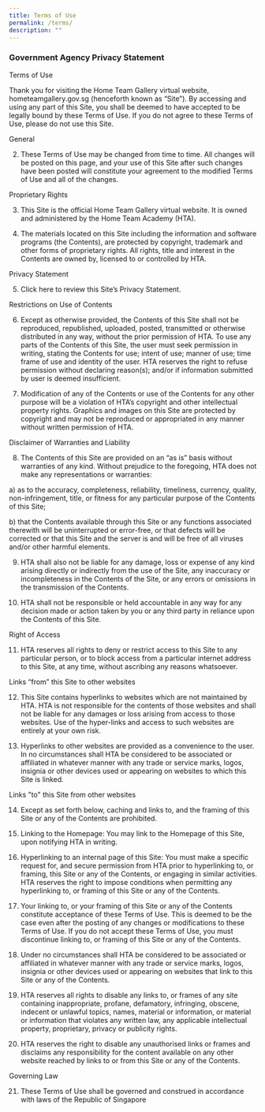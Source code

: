 ```yaml
---
title: Terms of Use
permalink: /terms/
description: ""
---
```


### **Government Agency Privacy Statement**

Terms of Use

Thank you for visiting the Home Team Gallery virtual website, hometeamgallery.gov.sg (henceforth known as “Site”). By accessing and using any part of this Site, you shall be deemed to have accepted to be legally bound by these Terms of Use. If you do not agree to these Terms of Use, please do not use this Site.

General

2.	These Terms of Use may be changed from time to time. All changes will be posted on this page, and your use of this Site after such changes have been posted will constitute your agreement to the modified Terms of Use and all of the changes.

Proprietary Rights

3.	This Site is the official Home Team Gallery virtual website. It is owned and administered by the Home Team Academy (HTA).

4.	The materials located on this Site including the information and software programs (the Contents), are protected by copyright, trademark and other forms of proprietary rights. All rights, title and interest in the Contents are owned by, licensed to or controlled by HTA.

Privacy Statement

5.	Click here to review this Site’s Privacy Statement.

Restrictions on Use of Contents

6.	Except as otherwise provided, the Contents of this Site shall not be reproduced, republished, uploaded, posted, transmitted or otherwise distributed in any way, without the prior permission of HTA. To use any parts of the Contents of this Site, the user must seek permission in writing, stating the Contents for use; intent of use; manner of use; time frame of use and identity of the user. HTA reserves the right to refuse permission without declaring reason(s); and/or if information submitted by user is deemed insufficient.

7.	Modification of any of the Contents or use of the Contents for any other purpose will be a violation of HTA’s copyright and other intellectual property rights. Graphics and images on this Site are protected by copyright and may not be reproduced or appropriated in any manner without written permission of HTA.

Disclaimer of Warranties and Liability

8.	The Contents of this Site are provided on an “as is” basis without warranties of any kind. Without prejudice to the foregoing, HTA does not make any representations or warranties:

a)	as to the accuracy, completeness, reliability, timeliness, currency, quality, non-infringement, title, or fitness for any particular purpose of the Contents of this Site;

b)	that the Contents available through this Site or any functions associated therewith will be uninterrupted or error-free, or that defects will be corrected or that this Site and the server is and will be free of all viruses and/or other harmful elements.

9.	HTA shall also not be liable for any damage, loss or expense of any kind arising directly or indirectly from the use of the Site, any inaccuracy or incompleteness in the Contents of the Site, or any errors or omissions in the transmission of the Contents.

10.	HTA shall not be responsible or held accountable in any way for any decision made or action taken by you or any third party in reliance upon the Contents of this Site.

Right of Access

11.	HTA reserves all rights to deny or restrict access to this Site to any particular person, or to block access from a particular internet address to this Site, at any time, without ascribing any reasons whatsoever.

Links “from” this Site to other websites

12.	This Site contains hyperlinks to websites which are not maintained by HTA. HTA is not responsible for the contents of those websites and shall not be liable for any damages or loss arising from access to those websites. Use of the hyper-links and access to such websites are entirely at your own risk.

13.	Hyperlinks to other websites are provided as a convenience to the user. In no circumstances shall HTA be considered to be associated or affiliated in whatever manner with any trade or service marks, logos, insignia or other devices used or appearing on websites to which this Site is linked.

Links "to" this Site from other websites

14.	Except as set forth below, caching and links to, and the framing of this Site or any of the Contents are prohibited.

15.	Linking to the Homepage: You may link to the Homepage of this Site, upon notifying HTA in writing.

16.	Hyperlinking to an internal page of this Site: You must make a specific request for, and secure permission from HTA prior to hyperlinking to, or framing, this Site or any of the Contents, or engaging in similar activities. HTA reserves the right to impose conditions when permitting any hyperlinking to, or framing of this Site or any of the Contents.

17.	Your linking to, or your framing of this Site or any of the Contents constitute acceptance of these Terms of Use. This is deemed to be the case even after the posting of any changes or modifications to these Terms of Use. If you do not accept these Terms of Use, you must discontinue linking to, or framing of this Site or any of the Contents.

18.	Under no circumstances shall HTA be considered to be associated or affiliated in whatever manner with any trade or service marks, logos, insignia or other devices used or appearing on websites that link to this Site or any of the Contents.

19.	HTA reserves all rights to disable any links to, or frames of any site containing inappropriate, profane, defamatory, infringing, obscene, indecent or unlawful topics, names, material or information, or material or information that violates any written law, any applicable intellectual property, proprietary, privacy or publicity rights.

20.	HTA reserves the right to disable any unauthorised links or frames and disclaims any responsibility for the content available on any other website reached by links to or from this Site or any of the Contents.


Governing Law

21.	These Terms of Use shall be governed and construed in accordance with laws of the Republic of Singapore


